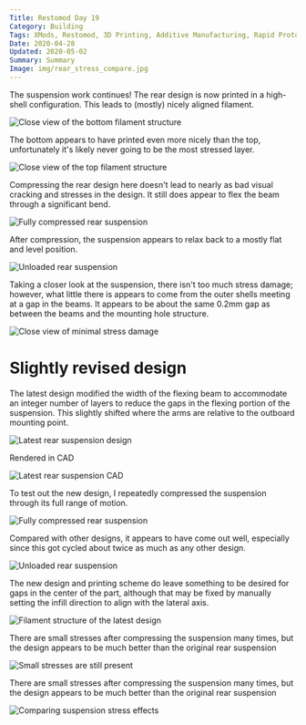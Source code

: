 ```yaml
---
Title: Restomod Day 19
Category: Building
Tags: XMods, Restomod, 3D Printing, Additive Manufacturing, Rapid Prototyping
Date: 2020-04-28
Updated: 2020-05-02
Summary: Summary
Image: img/rear_stress_compare.jpg
---
```


The suspension work continues! The rear design is now printed in a high-shell
configuration. This leads to (mostly) nicely aligned filament.

![Close view of the bottom filament structure]({attach}/img/IMG_5429.jpg)

The bottom appears to have printed even more nicely than the top, unfortunately
it's likely never going to be the most stressed layer.

![Close view of the top filament structure]({attach}/img/IMG_5431.jpg)

Compressing the rear design here doesn't lead to nearly as bad visual cracking
and stresses in the design. It still does appear to flex the beam through a
significant bend.

![Fully compressed rear suspension]({attach}/img/IMG_5432.jpg)

After compression, the suspension appears to relax back to a mostly flat and
level position.

![Unloaded rear suspension]({attach}/img/IMG_5433.jpg)

Taking a closer look at the suspension, there isn't too much stress damage;
however, what little there is appears to come from the outer shells meeting at a
gap in the beams. It appears to be about the same 0.2mm gap as between the beams
and the mounting hole structure.

![Close view of minimal stress damage]({attach}/img/IMG_5435.jpg)

# Slightly revised design

The latest design modified the width of the flexing beam to accommodate an
integer number of layers to reduce the gaps in the flexing portion of the
suspension. This slightly shifted where the arms are relative to the outboard
mounting point.

![Latest rear suspension design]({attach}/img/IMG_5439.jpg)

Rendered in CAD

![Latest rear suspension CAD]({attach}/img/CAD_FlexRearSuspension_2020-04-28.jpg)

To test out the new design, I repeatedly compressed the suspension through its
full range of motion.

![Fully compressed rear suspension]({attach}/img/IMG_5441.jpg)

Compared with other designs, it appears to have come out well, especially since
this got cycled about twice as much as any other design.

![Unloaded rear suspension]({attach}/img/IMG_5442.jpg)

The new design and printing scheme do leave something to be desired for gaps in
the center of the part, although that may be fixed by manually setting the
infill direction to align with the lateral axis.

![Filament structure of the latest design]({attach}/img/IMG_5444.jpg)

There are small stresses after compressing the suspension many times, but the
design appears to be much better than the original rear suspension

![Small stresses are still present]({attach}/img/IMG_5445.jpg)

There are small stresses after compressing the suspension many times, but the
design appears to be much better than the original rear suspension

![Comparing suspension stress effects]({attach}/img/rear_stress_compare.jpg)

